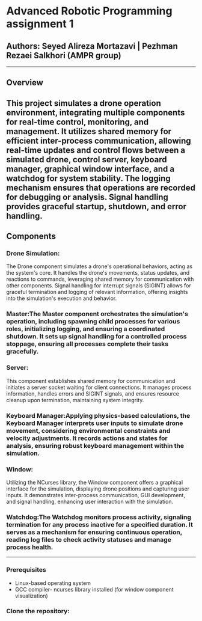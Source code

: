 # Advanced Robotic Programming assignment 1 
## Authors: Seyed Alireza Mortazavi | Pezhman Rezaei Salkhori (AMPR group)
---
## Overview
This project simulates a drone operation environment, integrating multiple components for real-time control, monitoring, and management. It utilizes shared memory for efficient inter-process communication, allowing real-time updates and control flows between a simulated drone, control server, keyboard manager, graphical window interface, and a watchdog for system stability. The logging mechanism ensures that operations are recorded for debugging or analysis. Signal handling provides graceful startup, shutdown, and error handling.
---
## Components
### Drone Simulation:
The Drone component simulates a drone's operational behaviors, acting as the system's core. It handles the drone's movements, status updates, and reactions to commands, leveraging shared memory for communication with other components. Signal handling for interrupt signals (SIGINT) allows for graceful termination and logging of relevant information, offering insights into the simulation's execution and behavior.
### Master:The Master component orchestrates the simulation's operation, including spawning child processes for various roles, initializing logging, and ensuring a coordinated shutdown. It sets up signal handling for a controlled process stoppage, ensuring all processes complete their tasks gracefully.
### Server:
This component establishes shared memory for communication and initiates a server socket waiting for client connections. It manages process information, handles errors and SIGINT signals, and ensures resource cleanup upon termination, maintaining system integrity.
### Keyboard Manager:Applying physics-based calculations, the Keyboard Manager interprets user inputs to simulate drone movement, considering environmental constraints and velocity adjustments. It records actions and states for analysis, ensuring robust keyboard management within the simulation.
### Window:
Utilizing the NCurses library, the Window component offers a graphical interface for the simulation, displaying drone positions and capturing user inputs. It demonstrates inter-process communication, GUI development, and signal handling, enhancing user interaction with the simulation.
### Watchdog:The Watchdog monitors process activity, signaling termination for any process inactive for a specified duration. It serves as a mechanism for ensuring continuous operation, reading log files to check activity statuses and manage process health.
---
### Prerequisites
- Linux-based operating system
- GCC compiler- ncurses library installed (for window component visualization)
### Clone the repository:
```shgit clone https://github.com/Pezhman-Rezaei/Advanced_Robot_Programming_project.git
